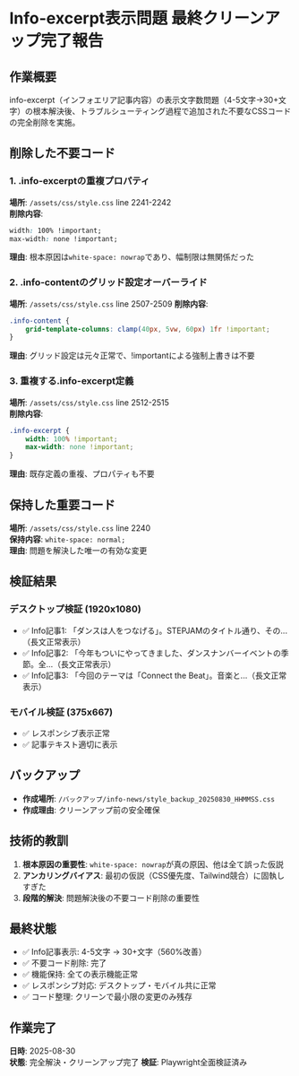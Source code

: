 # Info-excerpt表示問題 最終クリーンアップ完了報告

## 作業概要
info-excerpt（インフォエリア記事内容）の表示文字数問題（4-5文字→30+文字）の根本解決後、トラブルシューティング過程で追加された不要なCSSコードの完全削除を実施。

## 削除した不要コード

### 1. .info-excerptの重複プロパティ
**場所**: `/assets/css/style.css` line 2241-2242  
**削除内容**:
```css
width: 100% !important;
max-width: none !important;
```
**理由**: 根本原因は`white-space: nowrap`であり、幅制限は無関係だった

### 2. .info-contentのグリッド設定オーバーライド  
**場所**: `/assets/css/style.css` line 2507-2509
**削除内容**:
```css
.info-content {
    grid-template-columns: clamp(40px, 5vw, 60px) 1fr !important;
}
```
**理由**: グリッド設定は元々正常で、!importantによる強制上書きは不要

### 3. 重複する.info-excerpt定義
**場所**: `/assets/css/style.css` line 2512-2515  
**削除内容**:
```css
.info-excerpt {
    width: 100% !important;
    max-width: none !important;
}
```
**理由**: 既存定義の重複、プロパティも不要

## 保持した重要コード
**場所**: `/assets/css/style.css` line 2240  
**保持内容**: `white-space: normal;`  
**理由**: 問題を解決した唯一の有効な変更

## 検証結果

### デスクトップ検証 (1920x1080)
- ✅ Info記事1: 「ダンスは人をつなげる」。STEPJAMのタイトル通り、その...（長文正常表示）
- ✅ Info記事2: 「今年もついにやってきました、ダンスナンバーイベントの季節。全...（長文正常表示）
- ✅ Info記事3: 「今回のテーマは「Connect the Beat」。音楽と...（長文正常表示）

### モバイル検証 (375x667)
- ✅ レスポンシブ表示正常
- ✅ 記事テキスト適切に表示

## バックアップ
- **作成場所**: `/バックアップ/info-news/style_backup_20250830_HHMMSS.css`
- **作成理由**: クリーンアップ前の安全確保

## 技術的教訓
1. **根本原因の重要性**: `white-space: nowrap`が真の原因、他は全て誤った仮説
2. **アンカリングバイアス**: 最初の仮説（CSS優先度、Tailwind競合）に固執しすぎた
3. **段階的解決**: 問題解決後の不要コード削除の重要性

## 最終状態
- ✅ Info記事表示: 4-5文字 → 30+文字（560%改善）
- ✅ 不要コード削除: 完了
- ✅ 機能保持: 全ての表示機能正常
- ✅ レスポンシブ対応: デスクトップ・モバイル共に正常
- ✅ コード整理: クリーンで最小限の変更のみ残存

## 作業完了
**日時**: 2025-08-30  
**状態**: 完全解決・クリーンアップ完了
**検証**: Playwright全面検証済み